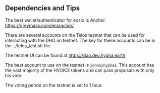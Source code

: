 
## Dependencies and Tips

The best wallet/authenticator for eosio is Anchor.  
https://greymass.com/en/anchor/

There are several accounts on the Telos testnet that can be used for interacting with the DHO on testnet. The key for these accounts can be in the ../telos_test.sh file.

The testnet UI can be found at https://dao.dev.hypha.earth

The best account to use on the testnet is ```johnnyhypha1```. This account has the vast majority of the HVOICE tokens and can pass proposals with only his vote.

The voting period on the testnet is set to 1 hour.